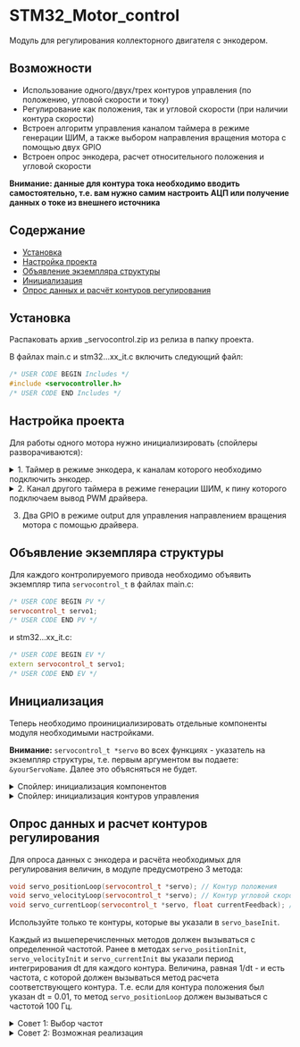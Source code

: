 # STM32_Motor_control
Модуль для регулирования коллекторного двигателя с энкодером.
## Возможности
 - Использование одного/двух/трех контуров управления (по положению, угловой скорости и току)
 - Регулирование как положения, так и угловой скорости (при наличии контура скорости)
 - Встроен алгоритм управления каналом таймера в режиме генерации ШИМ, а также выбором направления вращения мотора с помощью двух GPIO
 - Встроен опрос энкодера, расчет относительного положения и угловой скорости

**Внимание: данные для контура тока необходимо вводить самостоятельно, т.е. вам нужно самим настроить АЦП или получение данных о токе из внешнего источника**

## Содержание
- [Установка](#install)
- [Настройка проекта](#mxproj)
- [Объявление экземпляра структуры](#structure)
- [Инициализация](#init)
- [Опрос данных и расчёт контуров регулирования](#contours)


<a id="install"></a>
## Установка
Распаковать архив _servocontrol.zip из релиза в папку проекта.

В файлах main.c и stm32...xx_it.c включить следующий файл:
```c++
/* USER CODE BEGIN Includes */
#include <servocontroller.h>
/* USER CODE END Includes */
```

<a id="mxproj"></a>
## Настройка проекта
Для работы одного мотора нужно инициализировать (спойлеры разворачиваются):


<details>
<summary>1. Таймер в режиме энкодера, к каналам которого необходимо подключить энкодер.</summary>

------------

![Preview1](./images/EncoderMode.png)

------------

После этого в функцию `int main()` файла main.c нужно добавить следующее (пример для таймера TIM1):

```c++
/* USER CODE BEGIN 2 */
__HAL_TIM_CLEAR_IT(&htim1, TIM_IT_UPDATE);
HAL_TIM_Encoder_Start(&htim1, TIM_CHANNEL_ALL);
/* USER CODE END 2 */
```
Убедитесь, что вызываете эти методы перед бесконечным циклом `while(1)` - в указанном выше плейсхолдере для пользовательского кода

------------
</details>

<details>
<summary>2. Канал другого таймера в режиме генерации ШИМ, к пину которого подключаем вывод PWM драйвера.</summary>

Частоту работы ШИМ необходимо выбирать исходя из характеристик драйвера. Например, если в характеристиках драйвера указано до 20 кГц, стоит установить 18 кГц (небольшой запас прочности). Частота от 18 кГц наиболее оптимальна, т.к. это за пределами порога слышимости большинства людей.

![Preview1](./images/PWMSettings.png)

------------

После этого в функции `int main()` файла main.c нужно включить ШИМ на используемых каналах другого таймера (пример для TIM3):

```c++
/* USER CODE BEGIN 2 */
HAL_TIM_PWM_Start(&htim3, TIM_CHANNEL_1);
HAL_TIM_PWM_Start(&htim3, TIM_CHANNEL_2);
/* USER CODE END 2 */
```
Убедитесь, что вызываете эти методы перед бесконечным циклом `while(1)` - в указанном выше плейсхолдере для пользовательского кода

------------
</details>

3. Два GPIO в режиме output для управления направлением вращения мотора с помощью драйвера.

<a id="structure"></a>
## Объявление экземпляра структуры
Для каждого контролируемого привода необходимо объявить экземпляр типа `servocontrol_t` в файлах main.c:

```c++
/* USER CODE BEGIN PV */
servocontrol_t servo1;
/* USER CODE END PV */
```

и stm32...xx_it.c:
```c++
/* USER CODE BEGIN EV */
extern servocontrol_t servo1;
/* USER CODE END EV */
```
<a id="init"></a>
## Инициализация
Теперь необходимо проинициализировать отдельные компоненты модуля необходимыми настройками.

**Внимание:** `servocontrol_t *servo` во всех функциях - указатель на экземпляр структуры, т.е. первым аргументом вы подаете: `&yourServoName`. Далее это объясняться не будет.

<details>
<summary>Спойлер: инициализация компонентов</summary>

```c++
void servo_baseInit(servocontrol_t *servo, enum loops servoLoops, float motorSpeed, float gearRatio,
		uint8_t reverse);
// servoLoops - количество используемых контуров управления
//   Single - регулирование по углу положения вала
//   Double - подчиненное регулирование по положению и угловой скорости
//   Triple - подчиненное регулирование по положению, угловой скорости и току (пропорционален моменту)


// motorSpeed - скорость привода до редуктора в РАД/С
// gearRatio - передаточное число редуктора. Например, если передаточное число 1:21.3, передайте 21.3.
// 	Если редуктора нет, или хотите регулировать до привод без учета редукции
//	(бывает полезно при большом влиянии вязкого трения редуктора на работу привода), передайте 1.
// reverse - определяет направление вращения, передайте 0 или 1


void servo_encoderInit(servocontrol_t *servo, TIM_HandleTypeDef *htim, uint16_t CPR);
// htim - указатель на обработчик таймера, например &htim1, если используется TIM1
// CPR - количество счетов таймера за один оборот мотора (если использованы два канала, CPR=(PPR*4)-1.
//		PPR можно узнать из характеристик энкодера.


void servo_driverInit(servocontrol_t *servo, TIM_HandleTypeDef *htim, uint8_t timerChannel,
		GPIO_TypeDef *dir1_Port, uint32_t dir1_Pin, GPIO_TypeDef *dir2_Port, uint32_t dir2_Pin,
		uint16_t minDuty, uint16_t maxDuty);
// htim - обработчик таймера, генерирующего ШИМ-сигнал.
// timerChannel - номер канала таймера, который контролирует скорость данного привода (числом: 1/2/3/4)
// Далее пины, управляющие направлением вращения привода через драйвер (с указанием портов)
// minDuty - минимальное значение шим, отличное от нуля, которое будет выдавать микроконтроллер (обычно 0)
// maxDuty - максимальное значение шим, которое будет выдавать микроконтроллер.
//		Рекомендую взять значение, равное ARR-1, где ARR - arr регистр таймера
//		Стоит уменьшить его на единицу, так как при полном заполнении есть риск перегрева мосфетов.
```
</details>

<details>
<summary>Спойлер: инициализация контуров управления</summary>
	
```c++
//------------------------ Следующие инициализаторы - настройки контуров управления ------------------------
//------------ Рекомендуется инициализировать только те контуры, которые будут использоваться --------------

// kp, ki, kd - коэффициенты ПИД регулятора контура
// dt - период работы каждого контура в секундах (очень важно соблюдать эту величину)
// kt - коэффициент алгоритма anti-windup. При отсутствии интегральной составляющей оставить 0

void servo_positionInit(servocontrol_t *servo, float kp, float ki, float kd, float dt, float kt);
void servo_velocityInit(servocontrol_t *servo, float kp, float ki, float kd, float dt, float kt);
void servo_currentInit(servocontrol_t *servo, float ratedCurrent, float kp, float ki, float kd, float dt,
		float kt);
// ratedCurrent - номинальный ток мотора в амперах
```
</details>

<a id="contours"></a>
## Опрос данных и расчет контуров регулирования
Для опроса данных с энкодера и расчёта необходимых для регулирования величин, в модуле предусмотрено 3 метода:

```c++
void servo_positionLoop(servocontrol_t *servo); // Контур положения
void servo_velocityLoop(servocontrol_t *servo); // Контур угловой скорости
void servo_currentLoop(servocontrol_t *servo, float currentFeedback); // Контур тока. currentFeedback - текущий ток (А)
```
Используйте только те контуры, которые вы указали в `servo_baseInit`.

Каждый из вышеперечисленных методов должен вызываться с определенной частотой. Ранее в методах `servo_positionInit`, `servo_velocityInit` и `servo_currentInit` вы указали период интегрирования dt для каждого контура. Величина, равная 1/dt - и есть частота, с которой должен вызываться метод расчета соответствующего контура. Т.е. если для контура положения был указан dt = 0.01, то метод `servo_positionLoop` должен вызываться с частотой 100 Гц.

</details>

<details>
<summary>Совет 1: Выбор частот</summary>
	
### Выбор частоты опроса контуров
- **Ток:** функция для расчёта регулятора тока в идеале должна вычисляться с частотой соответствующей обновлению задания для ШИМ силовых ключей. Чтобы для каждой новой коммутации ШИМ уже было рассчитано обновлённое значение на выходе регулятора тока. Но допускается **кратно** снижать частоту в несколько раз. Чем больше частота расчета контура тока - тем лучше, но необходимо учитывать вычислительные возможности процессора, АЦП и другие факторы. Обычно частоты для вызова регулятора тока - несколько килогерц.
- **Угловая скорость:** - для контура скорости обычно достаточно частоты 50-200 Гц, но опять же, частота должна быть кратно меньше частоты обновления контура тока. При отстутствии контура тока, частота должна быть кратно меньше частоты ШИМ.
- **Положение** - контур положения стоит обновлять с той же частотой, что и контур скорости (при его наличии). При остутствии контура скорости, необходимо рассчитать частоту исходя из максимальной скорости вращения вала привода.
</details>

</details>

<details>
<summary>Совет 2: Возможная реализация</summary>
	
### Способ вызова функций с необходимой частотой
Самый простой способ обеспечить кратность частот ШИМ и контуров - использовать прерывания по переполнению счетчика таймера, генерирующего ШИМ и программного счётчика. Данный метод не самый "элегантный", если есть достаточное число таймеров для всех контуров, то лучше настроить прерывания с их помощью.
Но в случае нехватки таймеров, данный метод тоже сработает.
Сначала включаем прерывания на таймере, который генерирует ШИМ-сигнал:

![Preview1](./images/TimerInterrupt.png)

В main.c в функции `int main()` не забываем запустить прерывания:
```c++
/* USER CODE BEGIN 2 */
HAL_TIM_Base_Start_IT(&htim3);
/* USER CODE END 2 */
```
Теперь в файле stm32..xx_it.c создаем целочисленную переменную-счетчик (для примера возьмем `int counter`) и находим обработчик прерываний (в случае TIM3 это `void TIM3_IRQHandler(void)`).
В обработчик пишем конструкцию вида:
```c++
/* USER CODE BEGIN TIM3_IRQn 0 */
counter++;
if (counter >= 180) {
	servo_velocityLoop(&servo1);
	counter = 0;
}
/* USER CODE END TIM3_IRQn 0 */
```

Таким образом исходная частота была поделена на 180
</details>
